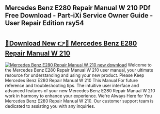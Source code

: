 ## Mercedes Benz E280 Repair Manual W 210 PDf Free Download - Part-iXi Service Owner Guide - User Repair Edition rsy54

# <h2><a href="http://bc57310.oget.top/?id=Mercedes+Benz+E280+Repair+Manual+W+210">🔗Download New 👉🔴 Mercedes Benz E280 Repair Manual W 210</a></h2>

[![Mercedes Benz E280 Repair Manual W 210 new download](https://i.imgur.com/5g1atiW.png)](http://bc57310.oget.top/?id=Mercedes+Benz+E280+Repair+Manual+W+210)
Welcome to the Mercedes Benz E280 Repair Manual W 210 user manual, your ultimate resource for understanding and using your new product. Please Keep Mercedes Benz E280 Repair Manual W 210 This Manual For future reference and troubleshooting tips. The intuitive user interface and advanced features of your new Mercedes Benz E280 Repair Manual W 210 work in harmony to enhance your experience. We're Always Here for You Mercedes Benz E280 Repair Manual W 210. Our customer support team is dedicated to assisting you with any inquiries.
